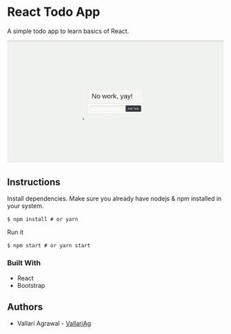 # React Todo App
A simple todo app to learn basics of React.

![](./reactTodo.gif)

## Instructions
Install dependencies. Make sure you already have nodejs & npm installed in your system.
```
$ npm install # or yarn
```
Run it
```
$ npm start # or yarn start
```
### Built With
* React
* Bootstrap


## Authors
* Vallari Agrawal - [VallariAg](https://github.com/VallariAg)
